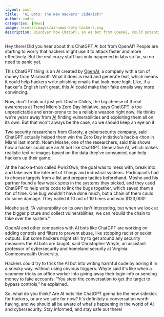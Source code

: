```yaml
---
layout: post
title:  "AI Bots: The New Hackers' Sidekick?"
author: andre
categories: [News]
image: assets/images/ai-news-bots-hackers.svg
description: Discover how ChatGPT, an AI bot from OpenAI, could potentially help hackers create more convincing phishing emails and whether it's a real threat yet in this conversational, easy-to-read article.
---
```


Hey there! Did you hear about this ChatGPT AI bot from OpenAI? People are starting to worry that hackers might use it to attack faster and more effectively. But the real crazy stuff has only happened in labs so far, so no need to panic yet.

This ChatGPT thing is an AI created by [OpenAI](https://openai.com/), a company with a ton of money from Microsoft. What it does is read and generate text, which means it could help hackers write phishing emails that look more legit. Like, if a hacker's English isn't great, this AI could make their fake emails way more convincing.

Now, don't freak out just yet. Dustin Childs, the big cheese of threat awareness at Trend Micro's Zero Day Initiative, says ChatGPT is too unpredictable and error-prone to be a reliable weapon right now. He thinks we're years away from [AI](https://techwizco.com/ethics-of-artificial-intelligence/) finding vulnerabilities and exploiting them all on its own. But that won't always be the case, so we should keep an eye on it.

Two security researchers from Claroty, a cybersecurity company, said ChatGPT actually helped them win the Zero Day Initiative's hack-a-thon in Miami last month. Noam Moshe, one of the researchers, said this shows how a hacker could use an AI bot like ChatGPT. Generative AI, which makes realistic text or images based on the data they've consumed, can help hackers up their game.

At the hack-a-thon called Pwn2Own, the goal was to mess with, break into, and take over the Internet of Things and industrial systems. Participants had to choose targets from a list and prepare tactics beforehand. Moshe and his partner found a few weak spots in the systems they picked, and they used ChatGPT to help write code to link the bugs together, which saved them a ton of time. One bug wouldn't have done much, but a chain of them could do some damage. They nailed it 10 out of 10 times and won $123,000!

Moshe said, “A vulnerability on its own isn't interesting, but when we look at the bigger picture and collect vulnerabilities, we can rebuild the chain to take over the system.”

OpenAI and other companies with AI bots like ChatGPT are working on adding controls and filters to prevent abuse, like stopping racist or sexist outputs. But some hackers might still try to get around any security measures the AI bots are taught, said Christopher Whyte, an assistant professor of cybersecurity and homeland security at Virginia Commonwealth University.

Hackers could try to trick the AI bot into writing harmful code by asking it in a sneaky way, without using obvious triggers. Whyte said it's like when a scammer tricks an office worker into giving away their login info or sending money to fake accounts. “You steer the conversation to get the target to bypass controls,” he explained.

So, what do you think? Are AI bots like ChatGPT gonna be the new sidekick for hackers, or are we safe for now? It's definitely a conversation worth having, and we should all be aware of what's happening in the world of AI and cybersecurity. Stay informed, and stay safe out there!
